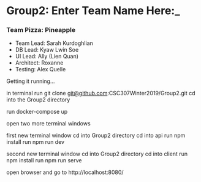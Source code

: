 Group2: Enter Team Name Here:_
==============================
### Team Pizza: Pineapple


* Team Lead: Sarah Kurdoghlian
* DB Lead: Kyaw Lwin Soe
* UI Lead: Ally (Lien Quan)
* Architect: Roxanne
* Testing: Alex Quelle


Getting it running...

in terminal
run git clone git@github.com:CSC307Winter2019/Group2.git
cd into the Group2 directory

run docker-compose up

open two more terminal windows

first new terminal window
cd into Group2 directory
cd into api
run npm install
run npm run dev

second new terminal window
cd into Group2 directory
cd into client
run npm install
run npm run serve

open browser and go to http://localhost:8080/
